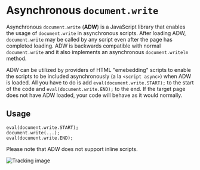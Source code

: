 Asynchronous `document.write`
===========================

Asynchronous `document.write` (**ADW**) is a JavaScript library that enables the usage
of `document.write` in asynchronous scripts. After loading ADW, `document.write` may
be called by any script even after the page has completed loading. ADW is backwards
compatible with normal `document.write` and it also implements an asynchronous
`document.writeln` method.

ADW can be utilized by providers of HTML "emebedding" scripts to enable the scripts to
be included asynchronously (a la `<script async>`) when ADW is loaded. All you have to
do is add `eval(document.write.START);` to the start of the code and
`eval(document.write.END);` to the end. If the target page does not have ADW loaded,
your code will behave as it would normally.


Usage
-----

    eval(document.write.START);
    document.write(...);
    eval(document.write.END);


Please note that ADW does not support inline scripts.

![Tracking image](https://in.getclicky.com/212712ns.gif)

